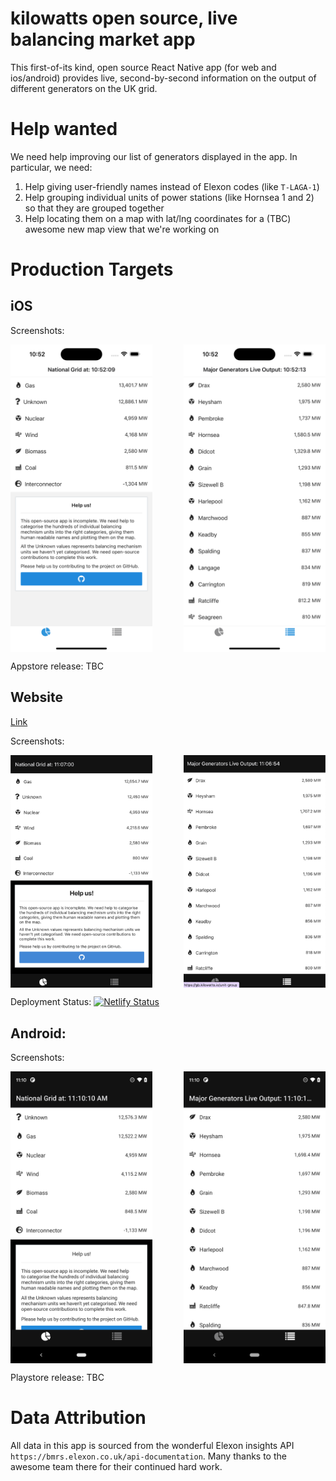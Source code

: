 # kilowatts open source, live balancing market app
This first-of-its kind, open source React Native app (for web and ios/android) provides live, second-by-second information on the output of different generators on the UK grid. 

# Help wanted

We need help improving our list of generators displayed in the app. In particular, we need:

1. Help giving user-friendly names instead of Elexon codes (like `T-LAGA-1`)
2. Help grouping individual units of power stations (like Hornsea 1 and 2) so that they are grouped together
3. Help locating them on a map with lat/lng coordinates for a (TBC) awesome new map view that we're working on

# Production Targets


## iOS

Screenshots:

<div class="image-container" style="display: flex;">
    <img src="./assets/screenshots/ios/categories.png" alt="Image 1" style="width: 45%;">
    <div style='width: 10%'></div>
    <img src="./assets/screenshots/ios/list.png" alt="Image 2" style="width: 45%;">
</div>

Appstore release: TBC


## Website

[Link](https://gb.kilowatts.io)

Screenshots:

<div class="image-container" style="display: flex;">
    <img src="./assets/screenshots/web/categories.png" alt="Image 1" style="width: 45%;">
    <div style='width: 10%'></div>
    <img src="./assets/screenshots/web/list.png" alt="Image 2" style="width: 45%;">
</div>

Deployment Status: [![Netlify Status](https://api.netlify.com/api/v1/badges/afd64ebf-87f9-4810-bbd3-989aed2e4e06/deploy-status)](https://app.netlify.com/sites/kilowatts/deploys)


## Android:

Screenshots:

<div class="image-container" style="display: flex;">
    <img src="./assets/screenshots/android/categories.png" alt="Image 1" style="width: 45%;">
    <div style='width: 10%'></div>
    <img src="./assets/screenshots/android/list.png" alt="Image 2" style="width: 45%;">
</div>

Playstore release: TBC





# Data Attribution
All data in this app is sourced from the wonderful Elexon insights API `https://bmrs.elexon.co.uk/api-documentation`. Many thanks to the awesome team there for their continued hard work.

